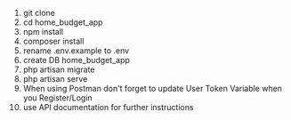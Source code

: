 1) git clone
2) cd home_budget_app
3) npm install
4) composer install
5) rename .env.example to .env
6) create DB home_budget_app
7) php artisan migrate
8) php artisan serve
9) When using Postman don't forget to update User Token Variable when you Register/Login
10) use API documentation for further instructions
